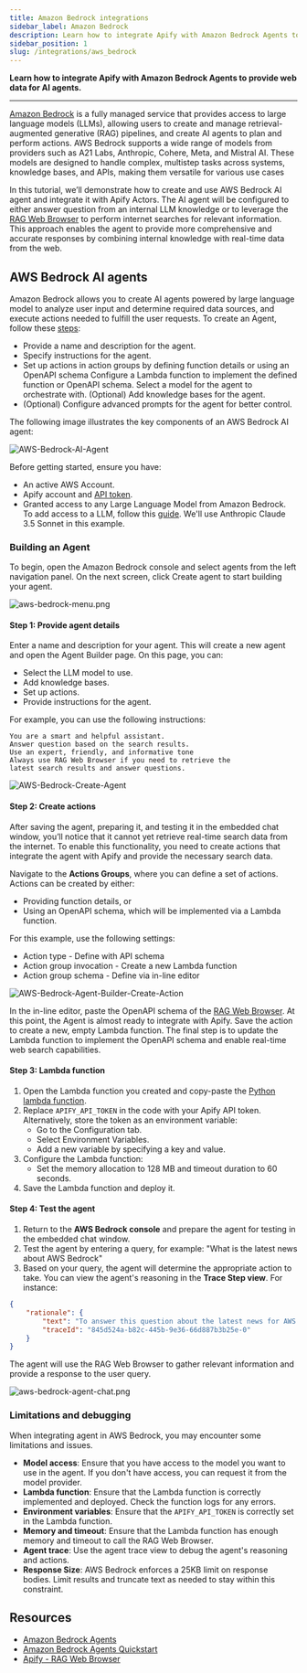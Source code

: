 ```yaml
---
title: Amazon Bedrock integrations
sidebar_label: Amazon Bedrock
description: Learn how to integrate Apify with Amazon Bedrock Agents to provide web data for AI agents
sidebar_position: 1
slug: /integrations/aws_bedrock
---
```


**Learn how to integrate Apify with Amazon Bedrock Agents to provide web data for AI agents.**

---

[Amazon Bedrock](https://aws.amazon.com/bedrock/) is a fully managed service that provides access to large language models (LLMs), allowing users to create and manage retrieval-augmented generative (RAG) pipelines, and create AI agents to plan and perform actions.
AWS Bedrock supports a wide range of models from providers such as A21 Labs, Anthropic, Cohere, Meta, and Mistral AI.
These models are designed to handle complex, multistep tasks across systems, knowledge bases, and APIs, making them versatile for various use cases

In this tutorial, we’ll demonstrate how to create and use AWS Bedrock AI agent and integrate it with Apify Actors.
The AI agent will be configured to either answer question from an internal LLM knowledge or to leverage the [RAG Web Browser](https://apify.com/apify/rag-web-browser) to perform internet searches for relevant information.
This approach enables the agent to provide more comprehensive and accurate responses by combining internal knowledge with real-time data from the web.

## AWS Bedrock AI agents

Amazon Bedrock allows you to create AI agents powered by large language model to analyze user input and determine required data sources, and execute actions needed to fulfill the user requests.
To create an Agent, follow these [steps](https://docs.aws.amazon.com/bedrock/latest/userguide/agents.html):

- Provide a name and description for the agent.
- Specify instructions for the agent.
- Set up actions in action groups by defining function details or using an OpenAPI schema
  Configure a Lambda function to implement the defined function or OpenAPI schema.
  Select a model for the agent to orchestrate with.
  (Optional) Add knowledge bases for the agent.
- (Optional) Configure advanced prompts for the agent for better control.

The following image illustrates the key components of an AWS Bedrock AI agent:

![AWS-Bedrock-AI-Agent](../images/aws-bedrock-ai-agent.png)

Before getting started, ensure you have:

- An active AWS Account.
- Apify account and [API token](https://docs.apify.com/platform/integrations/api#api-token).
- Granted access to any Large Language Model from Amazon Bedrock. To add access to a LLM, follow this [guide](https://docs.aws.amazon.com/bedrock/latest/userguide/model-access-modify.html). We'll use Anthropic Claude 3.5 Sonnet in this example.

### Building an Agent

To begin, open the Amazon Bedrock console and select agents from the left navigation panel.
On the next screen, click Create agent to start building your agent.

![aws-bedrock-menu.png](../images/aws-bedrock-menu.png)

#### Step 1: Provide agent details

Enter a name and description for your agent.
This will create a new agent and open the Agent Builder page.
On this page, you can:

- Select the LLM model to use.
- Add knowledge bases.
- Set up actions.
- Provide instructions for the agent.

For example, you can use the following instructions:

```plaintext
You are a smart and helpful assistant.
Answer question based on the search results.
Use an expert, friendly, and informative tone
Always use RAG Web Browser if you need to retrieve the
latest search results and answer questions.
```

![AWS-Bedrock-Create-Agent](../images/aws-bedrock-create-agent.png)

#### Step 2: Create actions

After saving the agent, preparing it, and testing it in the embedded chat window, you’ll notice that it cannot yet retrieve real-time search data from the internet.
To enable this functionality, you need to create actions that integrate the agent with Apify and provide the necessary search data.

Navigate to the **Actions Groups**, where you can define a set of actions.
Actions can be created by either:

- Providing function details, or
- Using an OpenAPI schema, which will be implemented via a Lambda function.

For this example, use the following settings:

- Action type - Define with API schema
- Action group invocation - Create a new Lambda function
- Action group schema - Define via in-line editor

![AWS-Bedrock-Agent-Builder-Create-Action](../images/aws-bedrock-agent-builder-create-action.png)

In the in-line editor, paste the OpenAPI schema of the [RAG Web Browser](https://raw.githubusercontent.com/apify/rag-web-browser/refs/heads/master/docs/standby-openapi-3.0.0.json).
At this point, the Agent is almost ready to integrate with Apify.
Save the action to create a new, empty Lambda function.
The final step is to update the Lambda function to implement the OpenAPI schema and enable real-time web search capabilities.

#### Step 3: Lambda function

1. Open the Lambda function you created and copy-paste the [Python lambda function](https://raw.githubusercontent.com/apify/rag-web-browser/refs/heads/master/docs/aws-lambda-call-rag-web-browser.py).
1. Replace `APIFY_API_TOKEN` in the code with your Apify API token. Alternatively, store the token as an environment variable:
   - Go to the Configuration tab.
   - Select Environment Variables.
   - Add a new variable by specifying a key and value.
1. Configure the Lambda function:
   - Set the memory allocation to 128 MB and timeout duration to 60 seconds.
1. Save the Lambda function and deploy it.

#### Step 4: Test the agent

1. Return to the **AWS Bedrock console** and prepare the agent for testing in the embedded chat window.
1. Test the agent by entering a query, for example: "What is the latest news about AWS Bedrock"
1. Based on your query, the agent will determine the appropriate action to take. You can view the agent's reasoning in the **Trace Step view**. For instance:

```json
{
    "rationale": {
        "text": "To answer this question about the latest news for AWS Bedrock, I'll need to use the RAG Web Browser function to search for and retrieve the most recent information. I'll craft a search query that specifically targets AWS Bedrock news.",
        "traceId": "845d524a-b82c-445b-9e36-66d887b3b25e-0"
    }
}
```

The agent will use the RAG Web Browser to gather relevant information and provide a response to the user query.

![aws-bedrock-agent-chat.png](../images/aws-bedrock-agent-chat.png)

### Limitations and debugging

When integrating agent in AWS Bedrock, you may encounter some limitations and issues.

- **Model access**: Ensure that you have access to the model you want to use in the agent. If you don't have access, you can request it from the model provider.
- **Lambda function**: Ensure that the Lambda function is correctly implemented and deployed. Check the function logs for any errors.
- **Environment variables**: Ensure that the `APIFY_API_TOKEN` is correctly set in the Lambda function.
- **Memory and timeout**: Ensure that the Lambda function has enough memory and timeout to call the RAG Web Browser.
- **Agent trace**: Use the agent trace view to debug the agent's reasoning and actions.
- **Response Size**: AWS Bedrock enforces a 25KB limit on response bodies. Limit results and truncate text as needed to stay within this constraint.

## Resources

- [Amazon Bedrock Agents](https://aws.amazon.com/bedrock/agents/)
- [Amazon Bedrock Agents Quickstart](https://github.com/build-on-aws/amazon-bedrock-agents-quickstart)
- [Apify - RAG Web Browser](https://apify.com/apify/rag-web-browser)
